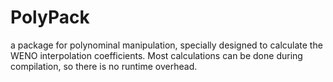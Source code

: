 # PolyPack
a package for polynominal manipulation, specially designed to calculate the WENO interpolation coefficients.
Most calculations can be done during compilation, so there is no runtime overhead. 

